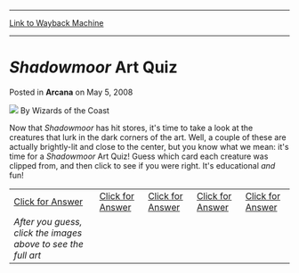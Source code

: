 
---
[Link to Wayback Machine](https://web.archive.org/web/20220629155346/https://magic.wizards.com/en/articles/archive/shadowmoor-art-quiz-2008-05-05)

[_metadata_:author]:- "Wizards of the Coast"
[_metadata_:description]:- "Now that Shadowmoor has hit stores, it's time to take a look at the creatures that lurk in the dark corners of the art. Well, a couple of these are actually brightly-lit and close to the center, but you know what we mean: it's time for a Shadowmoor Art Quiz! Guess which card each creature was clipped from, and then click to see if you were right. It's educational and fun!"
[_metadata_:generator]:- "Drupal 7 (http://drupal.org)"
[_metadata_:node]:- "603661"
[_metadata_:publish_date]:- "2008-05-05"
[_metadata_:source]:- "div-main-content"
[_metadata_:title]:- "Shadowmoor Art Quiz"
[_metadata_:wayback_capture_timestamp]:- "2022-06-29 15:53:46"
[_metadata_:wayback_raw_url]:- "https://web.archive.org/web/20220629155346id_/https://magic.wizards.com/en/articles/archive/shadowmoor-art-quiz-2008-05-05"
[_metadata_:wayback_url]:- "https://magic.wizards.com/en/articles/archive/shadowmoor-art-quiz-2008-05-05"
---


*Shadowmoor* Art Quiz
=====================



 Posted in **Arcana**
 on May 5, 2008 






![](https://media.magic.wizards.com/styles/auth_small/public/images/person/wizards_author.jpg)
By Wizards of the Coast












Now that *Shadowmoor* has hit stores, it's time to take a look at the creatures that lurk in the dark corners of the art. Well, a couple of these are actually brightly-lit and close to the center, but you know what we mean: it's time for a *Shadowmoor* Art Quiz! Guess which card each creature was clipped from, and then click to see if you were right. It's educational *and* fun!




|  |  |  |  |  |
| --- | --- | --- | --- | --- |
| [Click for Answer](javascript:void(0);) | [Click for Answer](javascript:void(0);) | [Click for Answer](javascript:void(0);) | [Click for Answer](javascript:void(0);) | [Click for Answer](javascript:void(0);) |
| *After you guess, click the images above to see the full art* |







